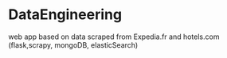 # DataEngineering
web app based on data scraped from Expedia.fr and hotels.com (flask,scrapy, mongoDB, elasticSearch)
